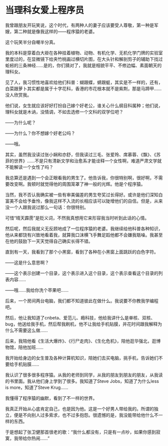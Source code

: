 # 当理科女爱上程序员

我曾跟朋友开玩笑说，这个时代，有两种人的妻子应该要受人尊敬，第一种是军嫂，第二种就是像我这样的——程序猿的老婆。 

这个玩笑半分自嘲半分真。 

我的本科是穿着白大褂在各种挂着植物、动物、有机化学、无机化学门牌的实验室里度过的，在显微镜下给夹竹桃画过横切片图，在大头针和解剖剪子的辅助下找过蚯蚓的三条神经……是的，你们猜对了，我就是相貌平平、不修边幅、素面朝天的理科女。 

见了人，我习惯性地喜欢给他们科普：蝴跟蝶，蜻跟蜓，其实是不一样的，还有，白菜跟萝卜其实都是属于十字花科，香港的市花根本就不是紫荆，那是马蹄甲……没人欣赏我。 

他们说，女生就应该好好打扮自己嫁个好老公，谁关心什么纲目科属种；他们说，理科女就是木讷，没情调，不如去选修一个文科的双学位吧？ 

——为什么呢？ 

——为什么？你不想嫁个好老公吗？ 

——哦。 

其实，虽然我没读过张小娴和亦舒，但我读过三毛、张爱玲、席慕蓉、《飘》、《苏菲的世界》……不是只有清新文学和治愈系才能诠释一个女性啊，难道严肃文学就不能解读一个女性了吗？ 

我总算还是遇到一个会正眼看我的男生了。他告诉我，你很特别啊，很好啊，不需要改变啊。我顿时就觉得他的周围笼罩了神一般的光辉。他是个程序猿。 

当然，我不否认我确实被一些有审美偏差的男生夸奖过长得好。或许是他们深知白富美不会给予垂怜，像我这样不入流的长相应该可以陡增他们的自信。但是，从来没一个人跟我说过那么一句话：你很特别。 

可惜“晴天霹雳”是贬义词，不然我真想用它来形容我当时听到此话的心情。 

然后呢，然后我就义无反顾地成了一位程序猿的老婆。我继续给他科普各种知识，他从来都饶有兴致地看着我，就算我口沫横飞手舞足蹈他都不会嫌我聒噪。我甚至在他的鼓励下一天天觉得自己确实长得不错。 

直到有一天，我看到了那个小黑窗，看到了各种在小黑窗上面跳跃的白色字符。 

——这是什么意思啊？ 

——这个表示创建一个目录，这个表示进入这个目录，这个表示查看这个目录的列表内容…… 

——哦……我给你洗个苹果吧…… 

后来，一个房间两台电脑，我们都不知道彼此在做什么。我说要不你教我学编程吧。 

然后，他让我知道了cnbeta、爱范儿、瘾科技，他给我讲什么是单核、双核、bug，他送给我手机，然后帮我刷机，他不让我给手机贴膜，并花时间跟我解释为什么不需要这么做…… 

后来，我陪他看《生活大爆炸》、《行尸走肉》、《生化危机》，陪他逛华强北，逛博物馆，陪他加班…… 

我开始给身边的女生普及各种计算机知识，陪她们去买电脑，挑手机，告诉她们不要给手机贴膜…… 

我认识了很多很多程序猿。从我的老师到同学，从我的朋友到朋友的朋友，从我读的书里面。我从他们身上学到了很多。我知道了Steve Jobs，知道了为什么less is more，知道了Steve Krug…… 

我懂得了程序猿的幽默，看到了不一样的世界。 

我真正开始从心底肯定自己，也是因为他。这是一个好男人带给我的。所谓的独立，便是不向别人过多索求，也不过多抱怨。很遗憾的是，我没能带给他什么不一样的东西。 

于是想起了张卫健那首很老的歌：“我什么都没有，只是有一点吵，如果你感到寂寞，我带给你热闹……”